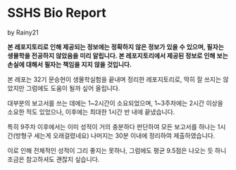 # SSHS Bio Report

by Rainy21

**본 레포지토리로 인해 제공되는 정보에는 정확하지 않은 정보가 있을 수 있으며, 필자는 생물학을 전공하지 않았음을 미리 알립니다. 본 레포지토리에서 제공된 정보로 인해 보는 손실에 대해서 필자는 책임을 지지 않을 것입니다.**

본 레포는 32기 문승현이 생물학실험을 끝내며 정리한 레포지토리로, 딱히 잘 쓰지는 않았지만 그럼에도 도움이 될까 싶어 올립니다.

대부분의 보고서를 쓰는 데에는 1\~2시간이 소요되었으며, 1\~3주차에는 2시간 이상을 소요한 적도 있었으나, 이후에는 최대한 1시간 반 내에 끝냈습니다.

특히 9주차 이후에서는 이미 성적이 거의 충분하다 판단하여 모든 보고서를 하나는 1시간(방형구 세는게 오래걸렸네요) 나머지는 30분 이내에 정리하여 제출하였습니다.

이로 인해 전체적인 성적이 그리 좋지는 못하나, 그럼에도 평균 9.5점은 나오는 듯 하니 조금은 참고하셔도 괜찮지 싶습니다.
